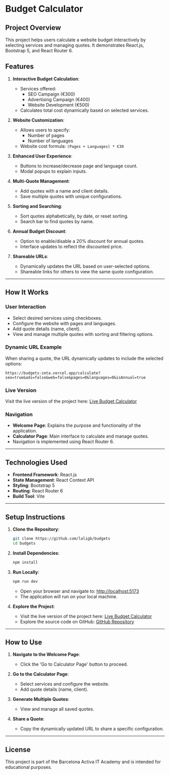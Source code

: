 # **Budget Calculator**

## **Project Overview**

This project helps users calculate a website budget interactively by selecting services and managing quotes. It demonstrates React.js, Bootstrap 5, and React Router 6.

## **Features**

1. **Interactive Budget Calculation**:

   - Services offered:
     - SEO Campaign (€300)
     - Advertising Campaign (€400)
     - Website Development (€500)
   - Calculates total cost dynamically based on selected services.

2. **Website Customization**:

   - Allows users to specify:
     - Number of pages
     - Number of languages
   - Website cost formula: `(Pages + Languages) * €30`

3. **Enhanced User Experience**:

   - Buttons to increase/decrease page and language count.
   - Modal popups to explain inputs.

4. **Multi-Quote Management**:

   - Add quotes with a name and client details.
   - Save multiple quotes with unique configurations.

5. **Sorting and Searching**:

   - Sort quotes alphabetically, by date, or reset sorting.
   - Search bar to find quotes by name.

6. **Annual Budget Discount**:

   - Option to enable/disable a 20% discount for annual quotes.
   - Interface updates to reflect the discounted price.

7. **Shareable URLs**:

   - Dynamically updates the URL based on user-selected options.
   - Shareable links for others to view the same quote configuration.

---

## **How It Works**

### **User Interaction**

- Select desired services using checkboxes.
- Configure the website with pages and languages.
- Add quote details (name, client).
- View and manage multiple quotes with sorting and filtering options.

### **Dynamic URL Example**

When sharing a quote, the URL dynamically updates to include the selected options:

```
https://budgets-zeta.vercel.app/calculate?seo=true&ads=false&web=false&pages=0&languages=0&isAnnual=true
```

### **Live Version**

Visit the live version of the project here:
[Live Budget Calculator](https://budgets-zeta.vercel.app/calculate?seo=true&ads=false&web=false&pages=0&languages=0&isAnnual=true)

### **Navigation**

- **Welcome Page**: Explains the purpose and functionality of the application.
- **Calculator Page**: Main interface to calculate and manage quotes.
- Navigation is implemented using React Router 6.

---

## **Technologies Used**

- **Frontend Framework**: React.js
- **State Management**: React Context API
- **Styling**: Bootstrap 5
- **Routing**: React Router 6
- **Build Tool**: Vite

---

## **Setup Instructions**

1. **Clone the Repository**:

   ```bash
   git clone https://github.com/laligb/budgets
   cd budgets
   ```

2. **Install Dependencies**:

   ```bash
   npm install
   ```

3. **Run Locally**:

   ```bash
   npm run dev
   ```

   - Open your browser and navigate to:
     [http://localhost:5173](http://localhost:5173)
   - The application will run on your local machine.

4. **Explore the Project**:

   - Visit the live version of the project here:
     [Live Budget Calculator](https://budgets-zeta.vercel.app/)
   - Explore the source code on GitHub:
     [GitHub Repository](https://github.com/laligb/budgets)

---

## **How to Use**

1. **Navigate to the Welcome Page**:

   - Click the 'Go to Calculator Page' button to proceed.

2. **Go to the Calculator Page**:

   - Select services and configure the website.
   - Add quote details (name, client).

3. **Generate Multiple Quotes**:

   - View and manage all saved quotes.

4. **Share a Quote**:

   - Copy the dynamically updated URL to share a specific configuration.

---

## **License**

This project is part of the Barcelona Activa IT Academy and is intended for educational purposes.

